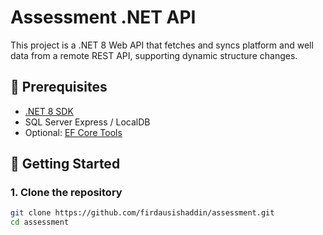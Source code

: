 ﻿# Assessment .NET API

This project is a .NET 8 Web API that fetches and syncs platform and well data from a remote REST API, supporting dynamic structure changes.

## 🔧 Prerequisites

- [.NET 8 SDK](https://dotnet.microsoft.com/download)
- SQL Server Express / LocalDB
- Optional: [EF Core Tools](https://learn.microsoft.com/en-us/ef/core/cli/dotnet)

## 🚀 Getting Started

### 1. Clone the repository

```bash
git clone https://github.com/firdausishaddin/assessment.git
cd assessment
